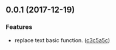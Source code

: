 <a name="0.0.1"></a>
## 0.0.1 (2017-12-19)


### Features

* replace text basic function. ([c3c5a5c](https://github.com/cpselvis/replace-text-loader/commit/c3c5a5c))



